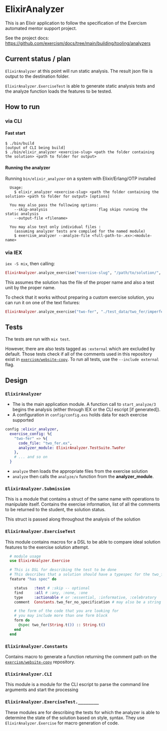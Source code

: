 # ElixirAnalyzer

This is an Elixir application to follow the specification of the Exercism automated mentor support project.

See the project docs: https://github.com/exercism/docs/tree/main/building/tooling/analyzers

## Current status / plan

`ElixirAnalyzer` at this point will run static analysis. The result json file is output to the destination folder.

`ElixirAnalyzer.ExerciseTest` is able to generate static analysis tests and the analyze function loads the features to be tested.

## How to run

### via CLI

#### Fast start

```shell
$ ./bin/build
[output of CLI being build]
$ ./bin/elixir_analyzer <exercise-slug> <path the folder containing the solution> <path to folder for output>
```

#### Running the analyzer

Running `bin/elixir_analyzer` on a system with Elixir/Erlang/OTP installed

```text
  Usage:
    $ elixir_analyzer <exercise-slug> <path the folder containing the solution> <path to folder for output> [options]

  You may also pass the following options:
    --skip-analysis                       flag skips running the static analysis
    --output-file <filename>

  You may also test only individual files :
    (assuming analyzer tests are compiled for the named module)
    $ exercism_analyzer --analyze-file <full-path-to-.ex>:<module-name>
```

### via IEX

`iex -S mix`, then calling:
```elixir
ElixirAnalyzer.analyze_exercise("exercise-slug", "/path/to/solution/", "/path/to/output/")
```

This assumes the solution has the file of the proper name and also a test unit by the proper name.

To check that it works without preparing a custom exercise solution, you can run it on one of the text fixtures: 

```elixir
ElixirAnalyzer.analyze_exercise("two-fer", "./test_data/two_fer/imperfect_solution/", "./test_data/two_fer/imperfect_solution/")
```

## Tests

The tests are run with `mix test`.

However, there are also tests tagged as `:external` which are excluded by default. Those tests check if all of the comments used in this repository exist in [`exercism/website-copy`][website-copy-comments]. To run all tests, use the `--include external` flag.

## Design

### `ElixirAnalyzer`

- The is the main application module. A function call to `start_analyze/3` begins the analysis (either through IEX or the CLI escript [if generated]).
- A configuration in `config/config.exs` holds data for each exercise supported

```elixir
config :elixir_analyzer,
  exercise_config: %{
    "two-fer" => %{
      code_file: "two_fer.ex",
      analyzer_module: ElixirAnalyzer.TestSuite.TwoFer
    },
    # ... and so on
  }
```

- `analyze` then loads the appropriate files from the exercise solution
- `analyze` then calls the `analyze/x` function from the **analyzer_module**.

### `ElixirAnalyzer.Submission`

This is a module that contains a struct of the same name with operations to manipulate itself. Contains the exercise information, list of all the comments to be returned to the student, the solution status.

This struct is passed along throughout the analysis of the solution

### `ElixirAnalyzer.ExerciseTest`

This module contains macros for a DSL to be able to compare ideal solution features to the exercise solution attempt.

```elixir
  # module usage
  use ElixirAnalyzer.Exercise

  # This is DSL for describing the test to be done
  # This describes that a solution should have a typespec for the two_fer function
  feature "has spec" do

    status   :test # :skip -- optional
    find     :all # :any, :none, :one
    type     :actionable # or :essential, :informative, :celebratory
    comment  Constants.two_fer_no_specification # may also be a string

    # the form of the code that you are looking for
    # you may include more than one form block
    form do
      @spec two_fer(String.t()) :: String.t()
    end
  end
```

### `ElixirAnalyzer.Constants`

Contains macro to generate a function returning the comment path on the [`exercism/website-copy`][website-copy-comments] repository.

### `ElixirAnalyzer.CLI`

This module is a module for the CLI escript to parse the command line arguments and start the processing

### `ElixirAnalyzer.ExerciseTest.________`

These modules are for describing the tests for which the analyzer is able to determine the state of the solution based on style, syntax. They use `ElixirAnalyzer.Exercise` for macro generation of code.

[website-copy-comments]: https://github.com/exercism/website-copy/tree/main/analyzer-comments
